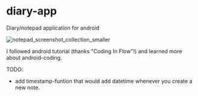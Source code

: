 # diary-app
Diary/notepad application for android

![notepad_screenshot_collection_smaller](https://user-images.githubusercontent.com/50943581/58242246-1fc2d600-7d57-11e9-92b8-28c2d79a3064.png)

I followed android tutorial (thanks "Coding In Flow"!) and learned more about android-coding.

TODO:
- add timestamp-funtion that would add datetime whenever you create a new note.

